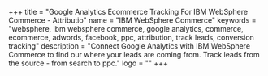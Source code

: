 +++
title = "Google Analytics Ecommerce Tracking For IBM WebSphere Commerce - Attributio"
name = "IBM WebSphere Commerce"
keywords = "websphere, ibm websphere commerce, google analytics, commerce, ecommerce, adwords, facebook, ppc, attribution, track leads, conversion tracking"
description = "Connect Google Analytics with IBM WebSphere Commerce to find our where your leads are coming from. Track leads from the source - from search to ppc."
logo = ""
+++
